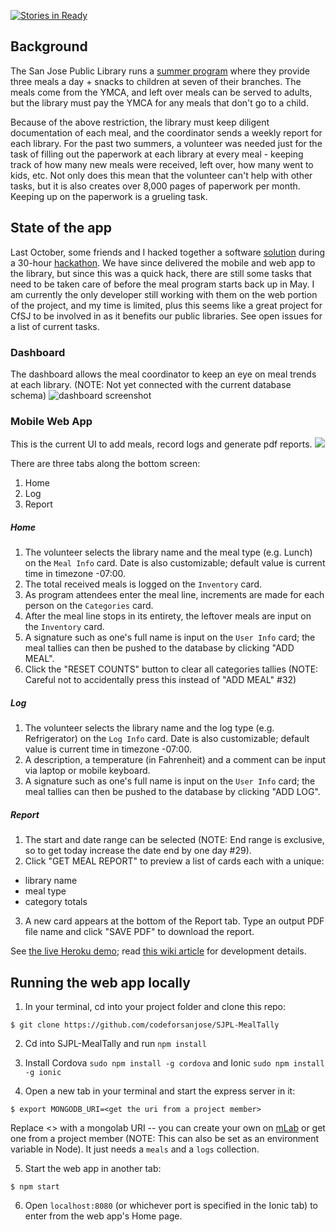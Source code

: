 
[![Stories in Ready](https://badge.waffle.io/codeforsanjose/SJPL-MealTally.png?label=ready&title=Ready)](https://waffle.io/codeforsanjose/SJPL-MealTally)
## Background

The San Jose Public Library runs a [summer program](https://www.sjpl.org/summerfood) where they provide three meals a day + snacks to children at seven of their branches. The meals come from the YMCA, and left over meals can be served to adults, but the library must pay the YMCA for any meals that don't go to a child.

Because of the above restriction, the library must keep diligent documentation of each meal, and the coordinator sends a weekly report for each library. For the past two summers, a volunteer was needed just for the task of filling out the paperwork at each library at every meal - keeping track of how many new meals were received, left over, how many went to kids, etc. Not only does this mean that the volunteer can't help with other tasks, but it is also creates over 8,000 pages of paperwork per month. Keeping up on the paperwork is a grueling task.

## State of the app

Last October, some friends and I hacked together a software [solution](https://github.com/robeau/SJPL-MealTally) during a 30-hour [hackathon](https://devpost.com/software/togetherly-mealtally). We have since delivered the mobile and web app to the library, but since this was a quick hack, there are still some tasks that need to be taken care of before the meal program starts back up in May. I am currently the only developer still working with them on the web portion of the project, and my time is limited, plus this seems like a great project for CfSJ to be involved in as it benefits our public libraries. See open issues for a list of current tasks.

### Dashboard

The dashboard allows the meal coordinator to keep an eye on meal trends at each library. (NOTE: Not yet connected with the current database schema)
![dashboard screenshot](https://raw.githubusercontent.com/codeforsanjose/SJPL-MealTally/master/assets/dashboard.png)

### Mobile Web App

This is the current UI to add meals, record logs and generate pdf reports.
![](https://raw.githubusercontent.com/wiki/codeforsanjose/SJPL-MealTally/images/home-log-report.png)

There are three tabs along the bottom screen:
1. Home
2. Log
3. Report

##### Home
1. The volunteer selects the library name and the meal type (e.g. Lunch) on the `Meal Info` card. Date is also customizable; default value is current time in timezone -07:00.
2. The total received meals is logged on the `Inventory` card.
3. As program attendees enter the meal line, increments are made for each person on the `Categories` card.
4. After the meal line stops in its entirety, the leftover meals are input on the `Inventory` card.
5. A signature such as one's full name is input on the `User Info` card; the meal tallies can then be pushed to the database by clicking "ADD MEAL".
6. Click the "RESET COUNTS" button to clear all categories tallies (NOTE: Careful not to accidentally press this instead of "ADD MEAL" #32)

##### Log
1. The volunteer selects the library name and the log type (e.g. Refrigerator) on the `Log Info` card. Date is also customizable; default value is current time in timezone -07:00.
2. A description, a temperature (in Fahrenheit) and a comment can be input via laptop or mobile keyboard.
3. A signature such as one's full name is input on the `User Info` card; the meal tallies can then be pushed to the database by clicking "ADD LOG".

##### Report
1. The start and date range can be selected (NOTE: End range is exclusive, so to get today increase the date end by one day #29).
2. Click "GET MEAL REPORT" to preview a list of cards each with a unique:
  - library name
  - meal type
  - category totals
3. A new card appears at the bottom of the Report tab. Type an output PDF file name and click "SAVE PDF" to download the report.

See [the live Heroku demo](https://sjpl-meal-tally.herokuapp.com); read [this wiki article](https://github.com/codeforsanjose/SJPL-MealTally/wiki/Proof-of-concept-for-modern-web-app) for development details.

## Running the web app locally

1. In your terminal, cd into your project folder and clone this repo:
```
$ git clone https://github.com/codeforsanjose/SJPL-MealTally
```

2. Cd into SJPL-MealTally and run `npm install`

3. Install Cordova `sudo npm install -g cordova` and Ionic `sudo npm install -g ionic`

4. Open a new tab in your terminal and start the express server in it:
```
$ export MONGODB_URI=<get the uri from a project member>
```
Replace <> with a mongolab URI -- you can create your own on [mLab](https://mlab.com/) or get one from a project member (NOTE: This can also be set as an environment variable in Node). It just needs a `meals` and a `logs` collection.

5. Start the web app in another tab:
```
$ npm start
```

6. Open `localhost:8080` (or whichever port is specified in the Ionic tab)  to enter from the web app's Home page.
